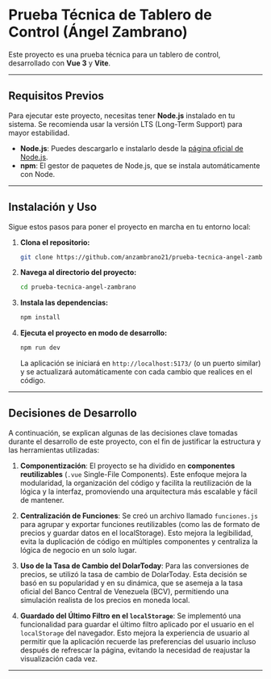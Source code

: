 # Prueba Técnica de Tablero de Control (Ángel Zambrano)

Este proyecto es una prueba técnica para un tablero de control, desarrollado con **Vue 3** y **Vite**.

---

## Requisitos Previos

Para ejecutar este proyecto, necesitas tener **Node.js** instalado en tu sistema. Se recomienda usar la versión LTS (Long-Term Support) para mayor estabilidad.

* **Node.js**: Puedes descargarlo e instalarlo desde la [página oficial de Node.js](https://nodejs.org/).
* **npm**: El gestor de paquetes de Node.js, que se instala automáticamente con Node.

---

## Instalación y Uso

Sigue estos pasos para poner el proyecto en marcha en tu entorno local:

1.  **Clona el repositorio:**
    ```bash
    git clone https://github.com/anzambrano21/prueba-tecnica-angel-zambrano.git
    ```

2.  **Navega al directorio del proyecto:**
    ```bash
    cd prueba-tecnica-angel-zambrano
    ```

3.  **Instala las dependencias:**
    ```bash
    npm install
    ```

4.  **Ejecuta el proyecto en modo de desarrollo:**
    ```bash
    npm run dev
    ```
    La aplicación se iniciará en `http://localhost:5173/` (o un puerto similar) y se actualizará automáticamente con cada cambio que realices en el código.

---

## Decisiones de Desarrollo

A continuación, se explican algunas de las decisiones clave tomadas durante el desarrollo de este proyecto, con el fin de justificar la estructura y las herramientas utilizadas:

1.  **Componentización**: El proyecto se ha dividido en **componentes reutilizables** (`.vue` Single-File Components). Este enfoque mejora la modularidad, la organización del código y facilita la reutilización de la lógica y la interfaz, promoviendo una arquitectura más escalable y fácil de mantener.

2.  **Centralización de Funciones**: Se creó un archivo llamado `funciones.js` para agrupar y exportar funciones reutilizables (como las de formato de precios y guardar datos en el localStorage). Esto mejora la legibilidad, evita la duplicación de código en múltiples componentes y centraliza la lógica de negocio en un solo lugar.

3.  **Uso de la Tasa de Cambio del DolarToday**: Para las conversiones de precios, se utilizó la tasa de cambio de DolarToday. Esta decisión se basó en su popularidad y en su dinámica, que se asemeja a la tasa oficial del Banco Central de Venezuela (BCV), permitiendo una simulación realista de los precios en moneda local.

4.  **Guardado del Último Filtro en el `localStorage`**: Se implementó una funcionalidad para guardar el último filtro aplicado por el usuario en el `localStorage` del navegador. Esto mejora la experiencia de usuario al permitir que la aplicación recuerde las preferencias del usuario incluso después de refrescar la página, evitando la necesidad de reajustar la visualización cada vez.

---


